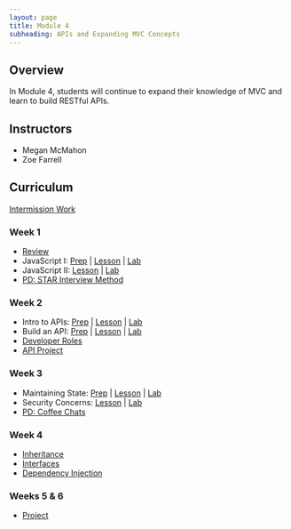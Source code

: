 ```yaml
---
layout: page
title: Module 4
subheading: APIs and Expanding MVC Concepts
---
```


## Overview

In Module 4, students will continue to expand their knowledge of MVC and learn to build RESTful APIs.

## Instructors

* Megan McMahon
* Zoe Farrell

## Curriculum

[Intermission Work](./intermission)

### Week 1
* [Review](./lessons/Week1/ReviewingConcepts)
* JavaScript I: [Prep](./preparation/Week1/JavaScript) &#124; [Lesson](./lessons/Week1/JavaScript) &#124; [Lab](./labs/Week1/JavaScript) 
* JavaScript II: [Lesson](./lessons/Week1/JavaScript2) &#124; [Lab](./labs/Week1/JavaScript2) 
* [PD: STAR Interview Method](./lessons/Week1/STARInterviewTechnique)


### Week 2
* Intro to APIs: [Prep](./preparation/Week2/IntroToAPIs) &#124; [Lesson](./lessons/Week2/IntroToAPIs) &#124; [Lab](./labs/Week2/IntroToAPIs) 
* Build an API: [Prep](./preparation/Week2/BuildAnAPI) &#124; [Lesson](./lessons/Week2/BuildAnAPI) &#124; [Lab](./labs/Week2/BuildAnAPI) 
* [Developer Roles](./lessons/Week2/WhatsADev) 
* [API Project](./projects/ApiCheckpoint)

### Week 3
* Maintaining State: [Prep](./preparation/Week3/MaintainingState) &#124; [Lesson](./lessons/Week3/MaintainingState) &#124; [Lab](./labs/Week3/MaintainingState) 
* Security Concerns: [Lesson](./lessons/Week3/SecurityConcerns) &#124; [Lab](./labs/Week3/SecurityConcerns)
* [PD: Coffee Chats](./lessons/Week3/CoffeeChatPD)

### Week 4
* [Inheritance](./lessons/Week4/Inheritance)
* [Interfaces](./lessons/Week4/Interfaces)
* [Dependency Injection](./lessons/Week4/DependencyInjection)

### Weeks 5 & 6
* [Project](./projects/mod4Project)
